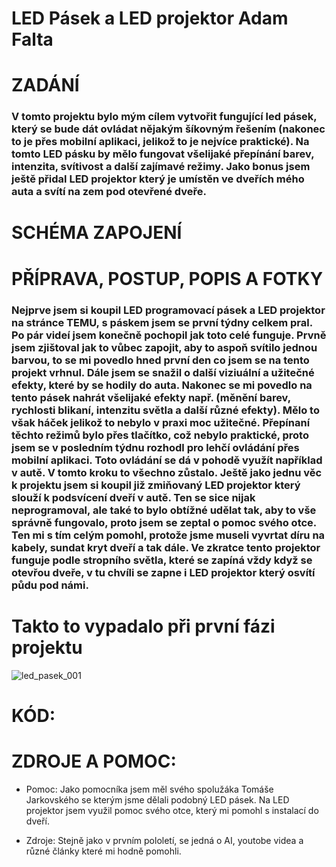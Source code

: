 # LED Pásek a LED projektor Adam Falta 

# ZADÁNÍ

### V tomto projektu bylo mým cílem vytvořit fungující led pásek, který se bude dát ovládat nějakým šíkovným řešením (nakonec to je přes mobilní aplikaci, jelikož to je nejvíce praktické). Na tomto LED pásku by mělo fungovat všelijaké přepínání barev, intenzita, svítivost a další zajímavé režimy. Jako bonus jsem ještě přidal LED projektor který je umístěn ve dveřích mého auta a svítí na zem pod otevřené dveře.

# SCHÉMA ZAPOJENÍ





# PŘÍPRAVA, POSTUP, POPIS A FOTKY
### Nejprve jsem si koupil LED programovací pásek a LED projektor na stránce TEMU, s páskem jsem se první týdny celkem pral. Po pár videí jsem konečně pochopil jak toto celé funguje. Prvně jsem zjištoval jak to vůbec zapojit, aby to aspoň svítilo jednou barvou, to se mi povedlo hned první den co jsem se na tento projekt vrhnul. Dále jsem se snažil o další viziuální a užitečné efekty, které by se hodily do auta. Nakonec se mi povedlo na tento pásek nahrát všelijaké efekty např. (měnění barev, rychlosti blikaní, intenzitu světla a další různé efekty). Mělo to však háček jelikož to nebylo v praxi moc užitečné. Přepínaní těchto režimů bylo přes tlačítko, což nebylo praktické, proto jsem se v posledním týdnu rozhodl pro lehčí ovládání přes mobilní aplikaci. Toto ovládání se dá v pohodě využít například v autě. V tomto kroku to všechno zůstalo. Ještě jako jednu věc k projektu jsem si koupil již zmiňovaný LED projektor který slouží k podsvícení dveří v autě. Ten se sice nijak neprogramoval, ale také to bylo obtížné udělat tak, aby to vše správně fungovalo, proto jsem se zeptal o pomoc svého otce. Ten mi s tím celým pomohl, protože jsme museli vyvrtat díru na kabely, sundat kryt dveří a tak dále. Ve zkratce tento projektor funguje podle stropního světla, které se zapíná vždy když se otevřou dveře, v tu chvíli se zapne i LED projektor který osvítí půdu pod námi.     


# Takto to vypadalo při první fázi projektu
![led_pasek_001](https://github.com/Faltiiik/Led-p-sek/assets/154556338/4efa0b4b-1630-4005-b7f5-adfd6bdde1ae)








# KÓD:










# ZDROJE A POMOC:
* Pomoc: Jako pomocníka jsem měl svého spolužáka Tomáše Jarkovského se kterým jsme dělali podobný LED pásek. Na LED projektor jsem využil pomoc svého otce, který mi pomohl s instalací do dveří.

* Zdroje: Stejně jako v prvním pololetí, se jedná o AI, youtobe videa a různé články které mi hodně pomohli.
